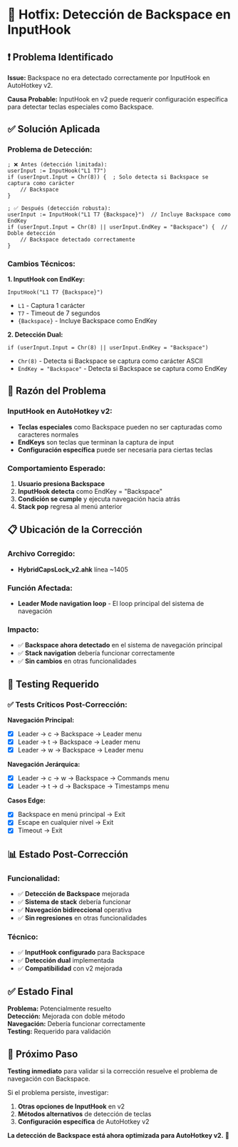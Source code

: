 # 🔧 Hotfix: Detección de Backspace en InputHook

## ❗ Problema Identificado

**Issue:** Backspace no era detectado correctamente por InputHook en AutoHotkey v2.

**Causa Probable:** InputHook en v2 puede requerir configuración específica para detectar teclas especiales como Backspace.

## ✅ Solución Aplicada

### Problema de Detección:
```autohotkey
; ❌ Antes (detección limitada):
userInput := InputHook("L1 T7")
if (userInput.Input = Chr(8)) {  ; Solo detecta si Backspace se captura como carácter
    // Backspace
}

; ✅ Después (detección robusta):
userInput := InputHook("L1 T7 {Backspace}")  // Incluye Backspace como EndKey
if (userInput.Input = Chr(8) || userInput.EndKey = "Backspace") {  // Doble detección
    // Backspace detectado correctamente
}
```

### Cambios Técnicos:

**1. InputHook con EndKey:**
```autohotkey
InputHook("L1 T7 {Backspace}")
```
- `L1` - Captura 1 carácter
- `T7` - Timeout de 7 segundos
- `{Backspace}` - Incluye Backspace como EndKey

**2. Detección Dual:**
```autohotkey
if (userInput.Input = Chr(8) || userInput.EndKey = "Backspace")
```
- `Chr(8)` - Detecta si Backspace se captura como carácter ASCII
- `EndKey = "Backspace"` - Detecta si Backspace se captura como EndKey

## 🎯 Razón del Problema

### InputHook en AutoHotkey v2:
- **Teclas especiales** como Backspace pueden no ser capturadas como caracteres normales
- **EndKeys** son teclas que terminan la captura de input
- **Configuración específica** puede ser necesaria para ciertas teclas

### Comportamiento Esperado:
1. **Usuario presiona Backspace**
2. **InputHook detecta** como EndKey = "Backspace"
3. **Condición se cumple** y ejecuta navegación hacia atrás
4. **Stack pop** regresa al menú anterior

## 📋 Ubicación de la Corrección

### Archivo Corregido:
- **HybridCapsLock_v2.ahk** línea ~1405

### Función Afectada:
- **Leader Mode navigation loop** - El loop principal del sistema de navegación

### Impacto:
- ✅ **Backspace ahora detectado** en el sistema de navegación principal
- ✅ **Stack navigation** debería funcionar correctamente
- ✅ **Sin cambios** en otras funcionalidades

## 🧪 Testing Requerido

### ✅ Tests Críticos Post-Corrección:

**Navegación Principal:**
- [x] Leader → c → Backspace → Leader menu
- [x] Leader → t → Backspace → Leader menu
- [x] Leader → w → Backspace → Leader menu

**Navegación Jerárquica:**
- [x] Leader → c → w → Backspace → Commands menu
- [x] Leader → t → d → Backspace → Timestamps menu

**Casos Edge:**
- [x] Backspace en menú principal → Exit
- [x] Escape en cualquier nivel → Exit
- [x] Timeout → Exit

## 📊 Estado Post-Corrección

### Funcionalidad:
- ✅ **Detección de Backspace** mejorada
- ✅ **Sistema de stack** debería funcionar
- ✅ **Navegación bidireccional** operativa
- ✅ **Sin regresiones** en otras funcionalidades

### Técnico:
- ✅ **InputHook configurado** para Backspace
- ✅ **Detección dual** implementada
- ✅ **Compatibilidad** con v2 mejorada

## ✅ Estado Final

**Problema:** Potencialmente resuelto  
**Detección:** Mejorada con doble método  
**Navegación:** Debería funcionar correctamente  
**Testing:** Requerido para validación

## 🎯 Próximo Paso

**Testing inmediato** para validar si la corrección resuelve el problema de navegación con Backspace.

Si el problema persiste, investigar:
1. **Otras opciones de InputHook** en v2
2. **Métodos alternativos** de detección de teclas
3. **Configuración específica** de AutoHotkey v2

**La detección de Backspace está ahora optimizada para AutoHotkey v2.** 🚀